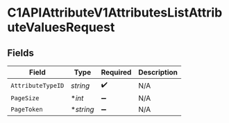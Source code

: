 # C1APIAttributeV1AttributesListAttributeValuesRequest


## Fields

| Field              | Type               | Required           | Description        |
| ------------------ | ------------------ | ------------------ | ------------------ |
| `AttributeTypeID`  | *string*           | :heavy_check_mark: | N/A                |
| `PageSize`         | **int*             | :heavy_minus_sign: | N/A                |
| `PageToken`        | **string*          | :heavy_minus_sign: | N/A                |